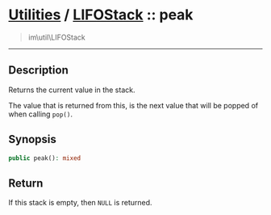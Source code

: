 # [Utilities](util.md) / [LIFOStack](util-LIFOStack.md) :: peak
 > im\util\LIFOStack
____

## Description
Returns the current value in the stack.

The value that is returned from this, is the next value
that will be popped of when calling `pop()`.

## Synopsis
```php
public peak(): mixed
```

## Return
If this stack is empty, then `NULL` is returned.
